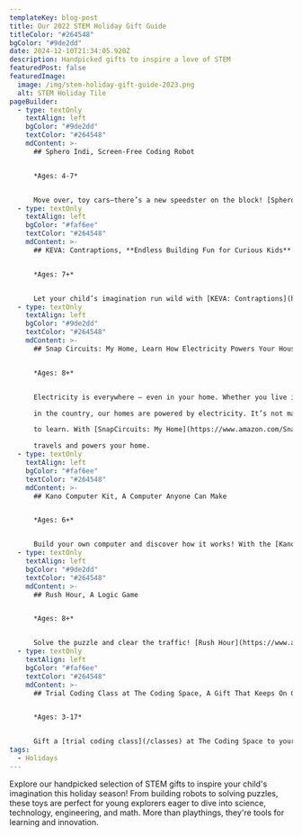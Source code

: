 ```yaml
---
templateKey: blog-post
title: Our 2022 STEM Holiday Gift Guide
titleColor: "#264548"
bgColor: "#9de2dd"
date: 2024-12-10T21:34:05.920Z
description: Handpicked gifts to inspire a love of STEM
featuredPost: false
featuredImage:
  image: /img/stem-holiday-gift-guide-2023.png
  alt: STEM Holiday Tile
pageBuilder:
  - type: textOnly
    textAlign: left
    bgColor: "#9de2dd"
    textColor: "#264548"
    mdContent: >-
      ## Sphero Indi, Screen-Free Coding Robot


      *Ages: 4-7*


      Move over, toy cars—there’s a new speedster on the block! [Sphero Indi](https://sphero.com/products/indi-student-kit?gad_source=1&gclid=CjwKCAiA6t-6BhA3EiwAltRFGL0Pdj5N2dmXO1nye0xVgH_iAY0GdCMNb9dbcJ7SZkLnXY67KP8S4hoCk1wQAvD_BwE&hsa_acc=1322242190&hsa_ad=720298555656&hsa_cam=13173525528&hsa_grp=125298490929&hsa_kw=sphero+indi&hsa_mt=p&hsa_net=adwords&hsa_src=g&hsa_tgt=kwd-1275787664843&hsa_ver=3&utm_campaign=Search+-+indi+-+%28Branded%29&utm_medium=ppc&utm_source=adwords&utm_term=sphero+indi) is the perfect introduction to STEM and coding for little learners. This charming robot teaches problem-solving, creativity, and computational thinking without the need for screens. Kids can design obstacle courses and program Indi’s path using color-coded tiles, unlocking hours of hands-on exploration. With Indi, young minds can drive into a world of endless learning and fun.
  - type: textOnly
    textAlign: left
    bgColor: "#faf6ee"
    textColor: "#264548"
    mdContent: >-
      ## KEVA: Contraptions, **Endless Building Fun for Curious Kids**


      *Ages: 7+*


      Let your child’s imagination run wild with [KEVA: Contraptions](https://www.amazon.com/MindWare-44156W-KEVA-Contraptions-Plank/dp/B002V7YBNC), a simple yet captivating building set. Kids can design and build ramps, funnels, chutes, and crazy creations like the "Black Hole" or "Bounce Plate." Then, they’ll test their designs to see if the ball rolls just as they planned. With no glue or connectors required, it’s all about creativity, problem-solving, and fun!
  - type: textOnly
    textAlign: left
    bgColor: "#9de2dd"
    textColor: "#264548"
    mdContent: >-
      ## Snap Circuits: My Home, Learn How Electricity Powers Your House


      *Ages: 8+*


      Electricity is everywhere – even in your home. Whether you live in a city skyscraper or a house

      in the country, our homes are powered by electricity. It’s not magic, it’s science, and it’s easy

      to learn. With [SnapCircuits: My Home](https://www.amazon.com/Snap-Circuits-Elenco-Electronics-Building/dp/B08GL4SQ3D), kids will build a house or city tower with real, working, 3D circuits, just like the ones you use every day. With seven colorful base grids to make your structure your own, learn how electricity

      travels and powers your home.
  - type: textOnly
    textAlign: left
    bgColor: "#faf6ee"
    textColor: "#264548"
    mdContent: >-
      ## Kano Computer Kit, A Computer Anyone Can Make 


      *Ages: 6+*


      Build your own computer and discover how it works! With the [Kano Computer Kit](https://www.amazon.com/Kano-Computer-Kit-Anyone-Make/dp/B073VTCS66?ref_=ast_sto_dp), kids can snap together a Raspberry Pi-powered computer in minutes. Once assembled, they can explore coding with Python and JavaScript, play games like Minecraft, and dive into creative apps designed for learning and fun. It’s the perfect way to spark curiosity and teach real tech skills—no soldering required!
  - type: textOnly
    textAlign: left
    bgColor: "#9de2dd"
    textColor: "#264548"
    mdContent: >-
      ## R﻿ush Hour, A Logic Game


      *Ages: 8+*


      Solve the puzzle and clear the traffic! [Rush Hour](https://www.amazon.com/dp/B0D5P9RV7L?th=1) is a single-player game where kids guide the red car out of a jam-packed grid by sliding other cars and trucks out of the way. With brightly colored pieces and challenge cards offering multiple difficulty levels, this game builds critical thinking, logic, and planning skills. It’s like a brain workout disguised as fun!
  - type: textOnly
    textAlign: left
    bgColor: "#faf6ee"
    textColor: "#264548"
    mdContent: >-
      ## Trial Coding Class at The Coding Space, A Gift That Keeps On Giving


      *Ages: 3-17*


      Gift a [trial coding class](/classes) at The Coding Space to your curious coder. Our coding classes bring students together each week to make progress on individual projects, dive into hands-on activities, and explore opportunities for self-expression. [The Coding Space](https://www.thecodingspace.com/) is the leading provider of coding education in NYC and has been recognized in Time Out, Nickelodeon, Good Morning America, and more.
tags:
  - Holidays
---
```

Explore our handpicked selection of STEM gifts to inspire your child's imagination this holiday season! From building robots to solving puzzles, these toys are perfect for young explorers eager to dive into science, technology, engineering, and math. More than playthings, they're tools for learning and innovation.